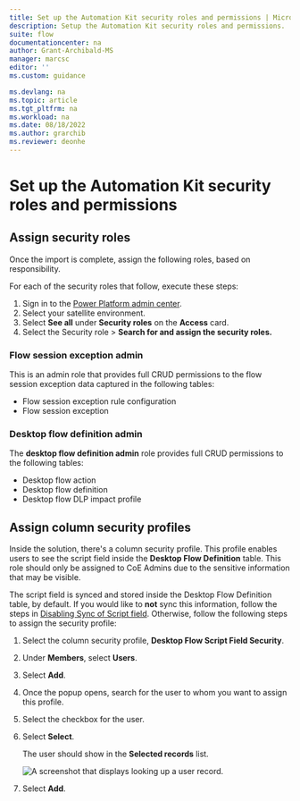 ```yaml
---
title: Set up the Automation Kit security roles and permissions | Microsoft Docs
description: Setup the Automation Kit security roles and permissions.
suite: flow
documentationcenter: na
author: Grant-Archibald-MS
manager: marcsc
editor: ''
ms.custom: guidance

ms.devlang: na
ms.topic: article
ms.tgt_pltfrm: na
ms.workload: na
ms.date: 08/18/2022
ms.author: grarchib
ms.reviewer: deonhe
---
```


# Set up the Automation Kit security roles and permissions

## Assign security roles

Once the import is complete, assign the following roles, based on responsibility.

For each of the security roles that follow, execute these steps:

1. Sign in to the [Power Platform admin center](https://admin.powerplatform.microsoft.com/).
1. Select your satellite environment.
1. Select **See all** under **Security roles** on the **Access** card.
1. Select the Security role > **Search for and assign the security roles.**

### Flow session exception admin

This is an admin role that provides full CRUD permissions to the flow session exception data captured in the following tables:

- Flow session exception rule configuration
- Flow session exception

### Desktop flow definition admin

The **desktop flow definition admin** role provides full CRUD permissions to the following tables:

- Desktop flow action
- Desktop flow definition
- Desktop flow DLP impact profile

## Assign column security profiles

Inside the solution, there's a column security profile. This profile enables users to see the script field inside the **Desktop Flow Definition** table. This role should only be assigned to CoE Admins due to the sensitive information that may be visible.

The script field is synced and stored inside the Desktop Flow Definition table, by default. If you would like to **not** sync this information, follow the steps in [Disabling Sync of Script field](./optional.md#disable-syncing-of-desktop-flows-script-optional). Otherwise, follow the following steps to assign the security profile:

1. Select the column security profile, **Desktop Flow Script Field Security**.
1. Under **Members**, select **Users**.
1. Select **Add**.
1. Once the popup opens, search for the user to whom you want to assign this profile.
1. Select the checkbox for the user.
1. Select **Select**.

   The user should show in the **Selected records** list.

   ![A screenshot that displays looking up a user record.](../media/look-up-user.png "A screenshot that displays looking up a user record.")

1. Select **Add**.
